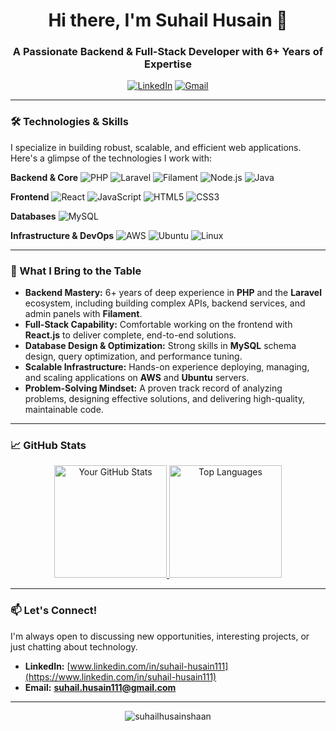 <h1 align="center">Hi there, I'm Suhail Husain 👋</h1>
<h3 align="center">A Passionate Backend & Full-Stack Developer with 6+ Years of Expertise</h3>

<p align="center">
  <a href="https://www.linkedin.com/in/suhail-husain111"><img src="https://img.shields.io/badge/LinkedIn-0077B5?style=for-the-badge&logo=linkedin&logoColor=white" alt="LinkedIn"></a>
  <a href="mailto:suhail.husain111@gmail.com"><img src="https://img.shields.io/badge/Gmail-D14836?style=for-the-badge&logo=gmail&logoColor=white" alt="Gmail"></a>
</p>

---

### 🛠️ Technologies & Skills

I specialize in building robust, scalable, and efficient web applications. Here's a glimpse of the technologies I work with:

**Backend & Core**
![PHP](https://img.shields.io/badge/PHP-777BB4?style=for-the-badge&logo=php&logoColor=white)
![Laravel](https://img.shields.io/badge/Laravel-FF2D20?style=for-the-badge&logo=laravel&logoColor=white)
![Filament](https://img.shields.io/badge/Filament-FF6B2D?style=for-the-badge&logo=laravel&logoColor=white)
![Node.js](https://img.shields.io/badge/Node.js-339933?style=for-the-badge&logo=nodedotjs&logoColor=white)
![Java](https://img.shields.io/badge/Java-ED8B00?style=for-the-badge&logo=openjdk&logoColor=white)

**Frontend**
![React](https://img.shields.io/badge/React-20232A?style=for-the-badge&logo=react&logoColor=61DAFB)
![JavaScript](https://img.shields.io/badge/JavaScript-F7DF1E?style=for-the-badge&logo=javascript&logoColor=black)
![HTML5](https://img.shields.io/badge/HTML5-E34F26?style=for-the-badge&logo=html5&logoColor=white)
![CSS3](https://img.shields.io/badge/CSS3-1572B6?style=for-the-badge&logo=css3&logoColor=white)

**Databases**
![MySQL](https://img.shields.io/badge/MySQL-005C84?style=for-the-badge&logo=mysql&logoColor=white)

**Infrastructure & DevOps**
![AWS](https://img.shields.io/badge/AWS-%23FF9900.svg?style=for-the-badge&logo=amazon-aws&logoColor=white)
![Ubuntu](https://img.shields.io/badge/Ubuntu-E95420?style=for-the-badge&logo=ubuntu&logoColor=white)
![Linux](https://img.shields.io/badge/Linux-FCC624?style=for-the-badge&logo=linux&logoColor=black)

---

### 💼 What I Bring to the Table

- **Backend Mastery:** 6+ years of deep experience in **PHP** and the **Laravel** ecosystem, including building complex APIs, backend services, and admin panels with **Filament**.
- **Full-Stack Capability:** Comfortable working on the frontend with **React.js** to deliver complete, end-to-end solutions.
- **Database Design & Optimization:** Strong skills in **MySQL** schema design, query optimization, and performance tuning.
- **Scalable Infrastructure:** Hands-on experience deploying, managing, and scaling applications on **AWS** and **Ubuntu** servers.
- **Problem-Solving Mindset:** A proven track record of analyzing problems, designing effective solutions, and delivering high-quality, maintainable code.

---

### 📈 GitHub Stats

<p align="center">
  <a href="https://github.com/suhailhusainshaan">
    <img height="180em" src="https://github-readme-stats.vercel.app/api?username=suhailhusainshaan&show_icons=true&theme=radical&hide_border=true&count_private=true" alt="Your GitHub Stats"/>
    <img height="180em" src="https://github-readme-stats.vercel.app/api/top-langs/?username=suhailhusainshaan&theme=radical&hide_border=true&layout=compact&langs_count=10" alt="Top Languages"/>
  </a>
</p>

---

### 📫 Let's Connect!

I'm always open to discussing new opportunities, interesting projects, or just chatting about technology.

- **LinkedIn:** [www.linkedin.com/in/suhail-husain111](https://www.linkedin.com/in/suhail-husain111)
- **Email:** **suhail.husain111@gmail.com**

---

<p align="center">
  <img src="https://komarev.com/ghpvc/?username=suhailhusainshaan&label=Profile%20Views&color=0e75b6&style=flat" alt="suhailhusainshaan" />
</p>
